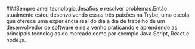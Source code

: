 ###Sempre amei tecnologia,desafios e resolver problemas.Então atualmente estou desenvolvendo essas três paixões na Trybe, uma escola que oferece uma experiência real do dia a dia de trabalho de um desenvolvedor de software e nela venho praticando e aprendendo as principais tecnologias do mercado como por exemplo Java Script, React e node.js.

<!--
**Guilherme-Almeidaa/Guilherme-Almeidaa** is a ✨ _special_ ✨ repository because its `README.md` (this file) appears on your GitHub profile.

Here are some ideas to get you started:

- 🔭 I’m currently working on ...
- 🌱 I’m currently learning ...
- 👯 I’m looking to collaborate on ...
- 🤔 I’m looking for help with ...
- 💬 Ask me about ...
- 📫 How to reach me: ...
- 😄 Pronouns: ...
- ⚡ Fun fact: ...
-->
